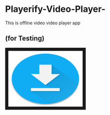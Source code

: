 # Playerify-Video-Player-
This is offline video video player app


## (for Testing)
<a href="https://github.com/tuhinsubhrahazra/Playerify-Video-Player-/raw/main/app-debug.apk" target="_blank"><img src="https://github.com/tuhinsubhrahazra/Audago-Music-/blob/main/download-icon-png-4384.png" 
alt="" width="240" height="180" border="10" /></a>

<!-- ## (for 2nd Testing)
<a href="https://github.com/tuhinsubhrahazra/Playerify-Video-Player-/raw/main/app-debug.apk" target="_blank"><img src="https://github.com/tuhinsubhrahazra/Audago-Music-/blob/main/download-icon-png-4384.png" 
alt="" width="240" height="180" border="10" /></a>
 -->
